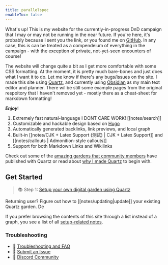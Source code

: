 ```yaml
---
title: parallelspec
enableToc: false
---
```


What's up! This is my website for the currently-in-progress DnD campaign that I may or may not be running in the near future. If you're here, it's probably because I sent you the link, or you found me on [GitHub](https://github.com/parallelspec/parallelspec.github.io). In any case, this is can be treated as a compendeium of everything in the campaign - with the exception of private, not-yet-seen encounters of course!

The website will change quite a bit as I get more comfortable with some CSS formatting. At the moment, it is pretty much bare-bones and just does what I want it to do. Let me know if there's any bugs/issues on the site. I made this site using [Quartz](https://github.com/jackyzha0/quartz), and currently using [Obsidian](https://obsidian.md) as my main text editor and planner. 
There wil be still some example pages from the original respoitory that I haven't removed yet - mostly there as a cheat-sheet for markdown formatting! 

***Enjoy***!
1. Extremely fast natural-language I DONT CARE WORK! [[notes/search]]
2. Customizable and hackable design based on [Hugo](https://gohugo.io/)
3. Automatically generated backlinks, link previews, and local graph
4. Built-in [[notes/CJK + Latex Support (测试) | CJK + Latex Support]] and [[notes/callouts | Admonition-style callouts]]
5. Support for both Markdown Links and Wikilinks

Check out some of the [amazing gardens that community members](notes/showcase.md) have published with Quartz or read about [why I made Quartz](notes/philosophy.md) to begin with.

## Get Started
> 📚 Step 1: [Setup your own digital garden using Quartz](notes/setup.md)

Returning user? Figure out how to [[notes/updating|update]] your existing Quartz garden. De

If you prefer browsing the contents of this site through a list instead of a graph, you see a list of all [setup-related notes](/tags/setup).

### Troubleshooting
- 🚧 [Troubleshooting and FAQ](notes/troubleshooting.md)
- 🐛 [Submit an Issue](https://github.com/jackyzha0/quartz/issues)
- 👀 [Discord Community](https://discord.gg/cRFFHYye7t)

